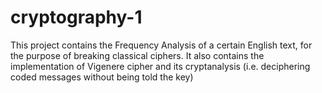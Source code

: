 # cryptography-1
This project contains the Frequency Analysis of a certain English text, for the purpose of breaking classical ciphers. It also contains the implementation of Vigenere cipher and its cryptanalysis (i.e. deciphering coded messages without being told the key)
